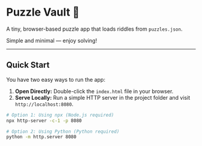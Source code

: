 # Puzzle Vault 🧠

A tiny, browser-based puzzle app that loads riddles from `puzzles.json`.

Simple and minimal — enjoy solving!

---

## Quick Start

You have two easy ways to run the app:

1.  **Open Directly:** Double-click the `index.html` file in your browser.
2.  **Serve Locally:** Run a simple HTTP server in the project folder and visit `http://localhost:8080`.

```bash
# Option 1: Using npx (Node.js required)
npx http-server -c-1 -p 8080

# Option 2: Using Python (Python required)
python -m http.server 8080

